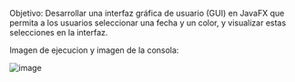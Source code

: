 Objetivo: Desarrollar una interfaz gráfica de usuario (GUI) en JavaFX que permita a los usuarios seleccionar una fecha y un color, y visualizar estas selecciones en la interfaz.


Imagen de ejecucion y imagen de la consola:

![image](https://github.com/adonisgarcias/Controles-/assets/168653315/4184b98a-ae5e-424e-9357-601ae7114b98)
